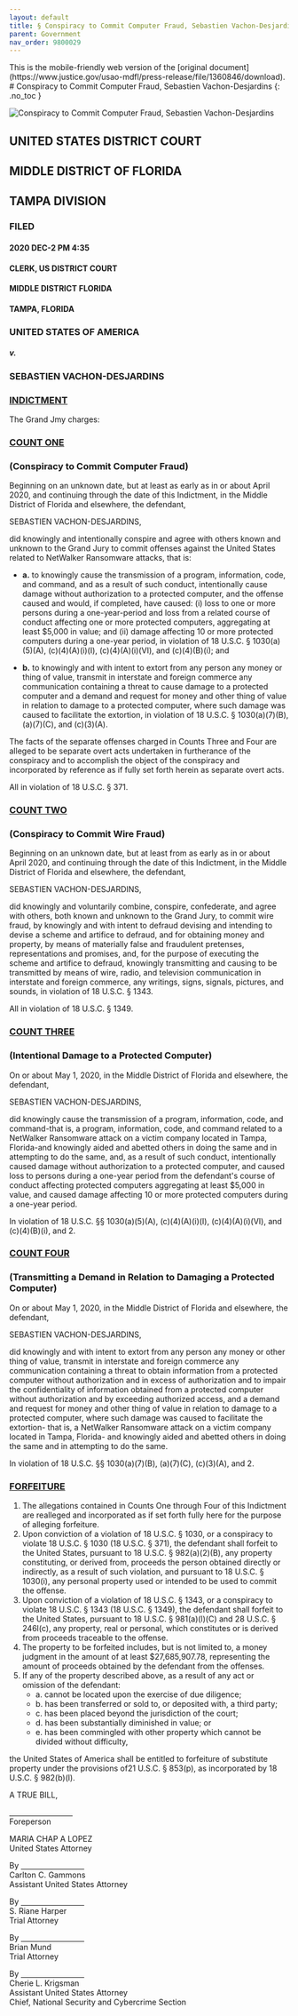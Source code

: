 ```yaml
---
layout: default
title: § Conspiracy to Commit Computer Fraud, Sebastien Vachon-Desjardins 
parent: Government 
nav_order: 9800029  
---
```

<style>
.dont-break-out {
  /* These are technically the same, but use both */
  overflow-wrap: break-word;
  word-wrap: break-word;

  -ms-word-break: break-all;
  /* This is the dangerous one in WebKit, as it breaks things wherever */
  word-break: break-all;
  /* Instead use this non-standard one: */
  word-break: break-word;
}
</style>

<div class="dont-break-out" markdown="1">
This is the mobile-friendly web version of the [original document](https://www.justice.gov/usao-mdfl/press-release/file/1360846/download).
# Conspiracy to Commit Computer Fraud, Sebastien Vachon-Desjardins 
{: .no_toc }

![Conspiracy to Commit Computer Fraud, Sebastien Vachon-Desjardins](https://statics.bsafes.com/images/documents/20210127_netwalker_indictment_0.png)

## UNITED STATES DISTRICT COURT
## MIDDLE DISTRICT OF FLORIDA
## TAMPA DIVISION 

### FILED 
#### 2020 DEC-2 PM 4:35
#### CLERK, US DISTRICT COURT
#### MIDDLE DISTRICT FLORIDA
#### TAMPA, FLORIDA

### UNITED STATES OF AMERICA
##### v.
### SEBASTIEN VACHON-DESJARDINS

### <ins>INDICTMENT</ins>

The Grand Jmy charges: 

### <ins>COUNT ONE</ins>
### (Conspiracy to Commit Computer Fraud)
Beginning on an unknown date, but at least as early as in or about April 2020, and continuing through the date of this Indictment, in the Middle District of Florida and elsewhere, the defendant, 

SEBASTIEN VACHON-DESJARDINS, 

did knowingly and intentionally conspire and agree with others known and unknown to the Grand Jury to commit offenses against the United States related to NetWalker Ransomware attacks, that is: 
- **a.** to knowingly cause the transmission of a program,
information, code, and command, and as a result of such conduct, intentionally cause damage without authorization to a protected computer, and the offense caused and would, if completed, have caused: (i) loss to one or
more persons during a one-year-period and loss from a related course of conduct affecting one or more protected computers, aggregating at least $5,000 in value; and (ii) damage affecting 10 or more protected computers during a
one-year period, in violation of 18 U.S.C. § 1030(a)(5)(A), (c)(4)(A)(i)(I), (c)(4)(A)(i)(VI), and (c)(4)(B)(i); and

- **b.** to knowingly and with intent to extort from any person any money or thing of value, transmit in interstate and foreign commerce any communication containing a threat to cause damage to a protected computer and a demand and request for money and other thing of value in relation to damage to a protected computer, where such damage was caused to facilitate the extortion, in violation of 18 U.S.C. § 1030(a)(7)(B), (a)(7)(C), and (c)(3)(A). 

The facts of the separate offenses charged in Counts Three and Four are alleged to be separate overt acts undertaken in furtherance of the conspiracy and to accomplish the object of the conspiracy and incorporated by reference as if fully set forth herein as separate overt acts. 

All in violation of 18 U.S.C. § 371. 

### <ins>COUNT TWO</ins>
### (Conspiracy to Commit Wire Fraud) 
Beginning on an unknown date, but at least from as early as in or about April 2020, and continuing through the date of this Indictment, in the Middle District of Florida and elsewhere, the defendant, 

SEBASTIEN VACHON-DESJARDINS, 

did knowingly and voluntarily combine, conspire, confederate, and agree with others, both known and unknown to the Grand Jury, to commit wire fraud, by
knowingly and with intent to defraud devising and intending to devise a scheme and artifice to defraud, and for obtaining money and property, by means of materially false and fraudulent pretenses, representations and promises, and, for the purpose of executing the scheme and artifice to defraud, knowingly transmitting and causing to be transmitted by means of wire, radio, and television communication in interstate and foreign commerce, any
writings, signs, signals, pictures, and sounds, in violation of 18 U.S.C. § 1343. 

All in violation of 18 U.S.C. § 1349. 

### <ins>COUNT THREE</ins>
### (Intentional Damage to a Protected Computer) 
On or about May 1, 2020, in the Middle District of Florida and elsewhere, the defendant, 

SEBASTIEN VACHON-DESJARDINS, 

did knowingly cause the transmission of a program, information, code, and command-that is, a program, information, code, and command related to a NetWalker Ransomware attack on a victim company located in Tampa,
Florida-and knowingly aided and abetted others in doing the same and in attempting to do the same, and, as a result of such conduct, intentionally caused damage without authorization to a protected computer, and caused loss to persons during a one-year period from the defendant's course of conduct affecting protected computers aggregating at least $5,000 in value, and caused damage affecting 10 or more protected computers during a one-year period. 

In violation of 18 U.S.C. §§ 1030(a)(5)(A), (c)(4)(A)(i)(I),
(c)(4)(A)(i)(VI), and (c)(4)(B)(i), and 2. 

### <ins>COUNT FOUR</ins>
### (Transmitting a Demand in Relation to Damaging a Protected Computer) 

On or about May 1, 2020, in the Middle District of Florida and elsewhere, the defendant, 

SEBASTIEN VACHON-DESJARDINS, 

did knowingly and with intent to extort from any person any money or other thing of value, transmit in interstate and foreign commerce any communication containing a threat to obtain information from a protected computer without authorization and in excess of authorization and to impair the confidentiality of information obtained from a protected computer without authorization and by exceeding authorized access, and a demand and request for money and other thing of value in relation to damage to a protected computer, where such damage was caused to facilitate the extortion- that is, a NetWalker Ransomware attack on a victim company located in Tampa, Florida- and knowingly aided and abetted others in doing the same and in attempting to do the same. 

In violation of 18 U.S.C. §§ 1030(a)(7)(B), (a)(7)(C), (c)(3)(A), and 2.

### <ins>FORFEITURE</ins>
1. The allegations contained in Counts One through Four of this Indictment are realleged and incorporated as if set forth fully here for the purpose of alleging forfeiture. 
2. Upon conviction of a violation of 18 U.S.C. § 1030, or a conspiracy to violate 18 U.S.C. § 1030 (18 U.S.C. § 371), the defendant shall forfeit to the United States, pursuant to 18 U.S.C. § 982(a)(2)(B), any property constituting, or derived from, proceeds the person obtained directly or indirectly, as a result of such violation, and pursuant to 18 U.S.C. § 1030(i), any personal property used or intended to be used to commit the offense. 
3. Upon conviction of a violation of 18 U.S.C. § 1343, or a conspiracy to violate 18 U.S.C. § 1343 (18 U.S.C. § 1349), the defendant shall forfeit to the United States, pursuant to 18 U.S.C. § 981(a)(l)(C) and 28 U.S.C. § 246l(c), any property, real or personal, which constitutes or is derived from proceeds traceable to the offense. 
4. The property to be forfeited includes, but is not limited to, a money judgment in the amount of at least $27,685,907.78, representing the amount of proceeds obtained by the defendant from the offenses.
5. If any of the property described above, as a result of any act or omission of the defendant:
    - a. cannot be located upon the exercise of due diligence; 
	- b. has been transferred or sold to, or deposited with, a third party;
	- c. has been placed beyond the jurisdiction of the court; 
	- d. has been substantially diminished in value; or 
	- e. has been commingled with other property which cannot be divided without difficulty, 

the United States of America shall be entitled to forfeiture of substitute property under the provisions of21 U.S.C. § 853(p), as incorporated by 18 U.S.C. § 982(b)(l). 

A TRUE BILL, 

<ins>&nbsp;&nbsp;&nbsp;&nbsp;&nbsp;&nbsp;&nbsp;&nbsp;&nbsp;&nbsp;&nbsp;&nbsp;&nbsp;&nbsp; &nbsp;&nbsp;&nbsp;&nbsp;&nbsp;&nbsp;&nbsp;&nbsp;&nbsp;&nbsp;&nbsp;&nbsp;&nbsp;&nbsp; </ins>  
Foreperson

MARIA CHAP A LOPEZ  
United States Attorney   

By <ins>&nbsp;&nbsp;&nbsp;&nbsp;&nbsp;&nbsp;&nbsp;&nbsp;&nbsp;&nbsp;&nbsp;&nbsp;&nbsp;&nbsp; &nbsp;&nbsp;&nbsp;&nbsp;&nbsp;&nbsp;&nbsp;&nbsp;&nbsp;&nbsp;&nbsp;&nbsp;&nbsp;&nbsp; </ins>  
Carlton C. Gammons  
Assistant United States Attorney   

By <ins>&nbsp;&nbsp;&nbsp;&nbsp;&nbsp;&nbsp;&nbsp;&nbsp;&nbsp;&nbsp;&nbsp;&nbsp;&nbsp;&nbsp; &nbsp;&nbsp;&nbsp;&nbsp;&nbsp;&nbsp;&nbsp;&nbsp;&nbsp;&nbsp;&nbsp;&nbsp;&nbsp;&nbsp; </ins>  
S. Riane Harper  
Trial Attorney  

By <ins>&nbsp;&nbsp;&nbsp;&nbsp;&nbsp;&nbsp;&nbsp;&nbsp;&nbsp;&nbsp;&nbsp;&nbsp;&nbsp;&nbsp; &nbsp;&nbsp;&nbsp;&nbsp;&nbsp;&nbsp;&nbsp;&nbsp;&nbsp;&nbsp;&nbsp;&nbsp;&nbsp;&nbsp; </ins>  
Brian Mund  
Trial Attorney   

By <ins>&nbsp;&nbsp;&nbsp;&nbsp;&nbsp;&nbsp;&nbsp;&nbsp;&nbsp;&nbsp;&nbsp;&nbsp;&nbsp;&nbsp; &nbsp;&nbsp;&nbsp;&nbsp;&nbsp;&nbsp;&nbsp;&nbsp;&nbsp;&nbsp;&nbsp;&nbsp;&nbsp;&nbsp; </ins>  
Cherie L. Krigsman  
Assistant United States Attorney   
Chief, National Security and Cybercrime Section  

